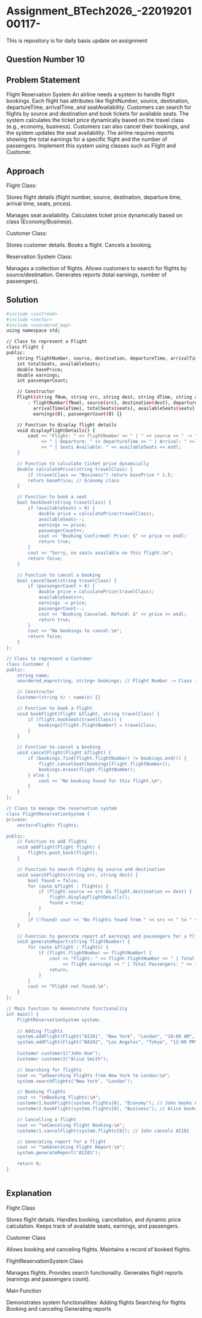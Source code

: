 
# Assignment_BTech2026_-2201920100117-

This is repository is for daily basis update on assignment

## Question Number 10






## Problem Statement
Flight Reservation System
An airline needs a system to handle flight bookings. Each flight has attributes like flightNumber, source, destination, departureTime, arrivalTime, and seatAvailability. Customers can search for flights by source and destination and book tickets for available seats. The system calculates the ticket price dynamically based on the travel class (e.g., economy, business). Customers can also cancel their bookings, and the system updates the seat availability. The airline requires reports showing the total earnings for a specific flight and the number of passengers. Implement this system using classes such as Flight and Customer.
## Approach

Flight Class:

Stores flight details (flight number, source, destination, departure time, arrival time, seats, prices).

Manages seat availability.
Calculates ticket price dynamically based on class (Economy/Business).

Customer Class:

Stores customer details.
Books a flight.
Cancels a booking.

Reservation System Class:

Manages a collection of flights.
Allows customers to search for flights by source/destination.
Generates reports (total earnings, number of passengers).
## Solution
```bash
#include <iostream>
#include <vector>
#include <unordered_map>
using namespace std;

// Class to represent a Flight
class Flight {
public:
    string flightNumber, source, destination, departureTime, arrivalTime;
    int totalSeats, availableSeats;
    double basePrice;
    double earnings;
    int passengerCount;

    // Constructor
    Flight(string fNum, string src, string dest, string dTime, string aTime, int seats, double price)
        : flightNumber(fNum), source(src), destination(dest), departureTime(dTime),
          arrivalTime(aTime), totalSeats(seats), availableSeats(seats), basePrice(price), 
          earnings(0), passengerCount(0) {}

    // Function to display flight details
    void displayFlightDetails() {
        cout << "Flight: " << flightNumber << " | " << source << " -> " << destination
             << " | Departure: " << departureTime << " | Arrival: " << arrivalTime
             << " | Seats Available: " << availableSeats << endl;
    }

    // Function to calculate ticket price dynamically
    double calculatePrice(string travelClass) {
        if (travelClass == "Business") return basePrice * 1.5;
        return basePrice; // Economy class
    }

    // Function to book a seat
    bool bookSeat(string travelClass) {
        if (availableSeats > 0) {
            double price = calculatePrice(travelClass);
            availableSeats--;
            earnings += price;
            passengerCount++;
            cout << "Booking Confirmed! Price: $" << price << endl;
            return true;
        }
        cout << "Sorry, no seats available on this flight.\n";
        return false;
    }

    // Function to cancel a booking
    bool cancelSeat(string travelClass) {
        if (passengerCount > 0) {
            double price = calculatePrice(travelClass);
            availableSeats++;
            earnings -= price;
            passengerCount--;
            cout << "Booking Canceled. Refund: $" << price << endl;
            return true;
        }
        cout << "No bookings to cancel.\n";
        return false;
    }
};

// Class to represent a Customer
class Customer {
public:
    string name;
    unordered_map<string, string> bookings; // Flight Number -> Class (Economy/Business)

    // Constructor
    Customer(string n) : name(n) {}

    // Function to book a flight
    void bookFlight(Flight &flight, string travelClass) {
        if (flight.bookSeat(travelClass)) {
            bookings[flight.flightNumber] = travelClass;
        }
    }

    // Function to cancel a booking
    void cancelFlight(Flight &flight) {
        if (bookings.find(flight.flightNumber) != bookings.end()) {
            flight.cancelSeat(bookings[flight.flightNumber]);
            bookings.erase(flight.flightNumber);
        } else {
            cout << "No booking found for this flight.\n";
        }
    }
};

// Class to manage the reservation system
class FlightReservationSystem {
private:
    vector<Flight> flights;

public:
    // Function to add flights
    void addFlight(Flight flight) {
        flights.push_back(flight);
    }

    // Function to search flights by source and destination
    void searchFlights(string src, string dest) {
        bool found = false;
        for (auto &flight : flights) {
            if (flight.source == src && flight.destination == dest) {
                flight.displayFlightDetails();
                found = true;
            }
        }
        if (!found) cout << "No flights found from " << src << " to " << dest << ".\n";
    }

    // Function to generate report of earnings and passengers for a flight
    void generateReport(string flightNumber) {
        for (auto &flight : flights) {
            if (flight.flightNumber == flightNumber) {
                cout << "Flight: " << flight.flightNumber << " | Total Earnings: $" 
                     << flight.earnings << " | Total Passengers: " << flight.passengerCount << endl;
                return;
            }
        }
        cout << "Flight not found.\n";
    }
};

// Main function to demonstrate functionality
int main() {
    FlightReservationSystem system;
    
    // Adding flights
    system.addFlight(Flight("AI101", "New York", "London", "10:00 AM", "8:00 PM", 100, 500));
    system.addFlight(Flight("BA202", "Los Angeles", "Tokyo", "12:00 PM", "6:00 AM", 150, 700));
    
    Customer customer1("John Doe");
    Customer customer2("Alice Smith");

    // Searching for flights
    cout << "\nSearching Flights from New York to London:\n";
    system.searchFlights("New York", "London");

    // Booking flights
    cout << "\nBooking Flights:\n";
    customer1.bookFlight(system.flights[0], "Economy"); // John books AI101
    customer2.bookFlight(system.flights[0], "Business"); // Alice books AI101

    // Cancelling a flight
    cout << "\nCanceling Flight Booking:\n";
    customer1.cancelFlight(system.flights[0]); // John cancels AI101

    // Generating report for a flight
    cout << "\nGenerating Flight Report:\n";
    system.generateReport("AI101");

    return 0;
}



```
## Explanation


Flight Class

Stores flight details.
Handles booking, cancellation, and dynamic price calculation.
Keeps track of available seats, earnings, and passengers.

Customer Class

Allows booking and canceling flights.
Maintains a record of booked flights.

FlightReservationSystem Class

Manages flights.
Provides search functionality.
Generates flight reports (earnings and passengers count).

Main Function

Demonstrates system functionalities:
Adding flights
Searching for flights
Booking and canceling
Generating reports